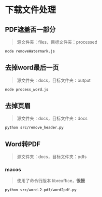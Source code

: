 # 下载文件处理

## PDF遮盖否一部分

  > 源文件夹：files，目标文件夹：processed

  ```bash
  node removeWatermark.js
  ```

## 去掉word最后一页

  > 源文件夹：docs，目标文件夹：output

  ```bash
  node process_word.js
  ```

## 去掉页眉

  > 源文件夹：docs，目标文件夹：docs

  ```bash
  python src/remove_header.py
  ```

## Word转PDF

  > 源文件夹：docs，目标文件夹：pdfs

  ### macos

  > 使用了命令行版本 libreoffice，**很慢**

  ```bash
  python src/word-2-pdf/word2pdf.py
  ```
